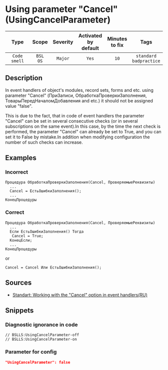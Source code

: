 # Using parameter "Cancel" (UsingCancelParameter)

| Type | Scope | Severity | Activated<br/>by default | Minutes<br/>to fix | Tags |
| :-: | :-: | :-: | :-: | :-: | :-: |
| `Code smell` | `BSL`<br/>`OS` | `Major` | `Yes` | `10` | `standard`<br/>`badpractice` |

<!-- Блоки выше заполняются автоматически, не трогать -->
## Description

In event handlers of object's modules, record sets, forms and etc. using parameter "Cancel" (ПриЗаписи, ОбработкаПроверкиЗаполнения, ТоварыПередНачаломДобавления and etc.) it should not be assigned value "false".

This is due to the fact, that in code of event handlers the parameter "Cancel" can be set in several consecutive checks (or in several subscriptions on the same event).In this case, by the time the next check is performed, the parameter "Cancel" can already be set to True, and you can set it to False by mistake.In addition when modifying configuration the number of such checks can increase.

## Examples

### Incorrect

```bsl
Процедура ОбработкаПроверкиЗаполнения(Cancel, ПроверяемыеРеквизиты)
  ...
  Cancel = ЕстьОшибкиЗаполнения();
  ...
КонецПроцедуры
```

### Correct

```bsl
Процедура ОбработкаПроверкиЗаполнения(Cancel, ПроверяемыеРеквизиты)
  ...
  Если ЕстьОшибкиЗаполнения() Тогда
   Cancel = True;
  КонецЕсли;
  ...
КонецПроцедуры
```

or

```bsl
Cancel = Cancel Или ЕстьОшибкиЗаполнения();
```

## Sources

* [Standart: Working with the "Cancel" option in event handlers(RU)](https://its.1c.ru/db/v8std#content:686:hdoc)

## Snippets

<!-- Блоки ниже заполняются автоматически, не трогать -->
### Diagnostic ignorance in code

```bsl
// BSLLS:UsingCancelParameter-off
// BSLLS:UsingCancelParameter-on
```

### Parameter for config

```json
"UsingCancelParameter": false
```
